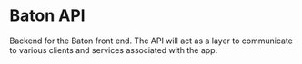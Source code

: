 # Baton API

Backend for the Baton front end.  The API will act as a layer to communicate to various clients and services associated with the app.